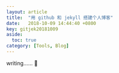 ```yaml
---
layout: article
title:  "用 github 和 jekyll 搭建个人博客"
date:   2018-10-09 14:44:40 +0800
key: gitjek20181009
aside:
  toc: true
category: [Tools, Blog]
---
```

writing…… :ghost:
